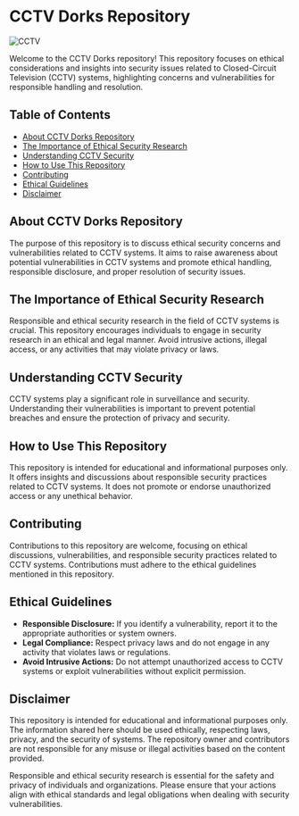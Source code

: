 # CCTV Dorks Repository

![CCTV](https://img.shields.io/badge/CCTV-Security-red)

Welcome to the CCTV Dorks repository! This repository focuses on ethical considerations and insights into security issues related to Closed-Circuit Television (CCTV) systems, highlighting concerns and vulnerabilities for responsible handling and resolution.

## Table of Contents
- [About CCTV Dorks Repository](#about-cctv-dorks-repository)
- [The Importance of Ethical Security Research](#the-importance-of-ethical-security-research)
- [Understanding CCTV Security](#understanding-cctv-security)
- [How to Use This Repository](#how-to-use-this-repository)
- [Contributing](#contributing)
- [Ethical Guidelines](#ethical-guidelines)
- [Disclaimer](#disclaimer)

## About CCTV Dorks Repository

The purpose of this repository is to discuss ethical security concerns and vulnerabilities related to CCTV systems. It aims to raise awareness about potential vulnerabilities in CCTV systems and promote ethical handling, responsible disclosure, and proper resolution of security issues.

## The Importance of Ethical Security Research

Responsible and ethical security research in the field of CCTV systems is crucial. This repository encourages individuals to engage in security research in an ethical and legal manner. Avoid intrusive actions, illegal access, or any activities that may violate privacy or laws.

## Understanding CCTV Security

CCTV systems play a significant role in surveillance and security. Understanding their vulnerabilities is important to prevent potential breaches and ensure the protection of privacy and security.

## How to Use This Repository

This repository is intended for educational and informational purposes only. It offers insights and discussions about responsible security practices related to CCTV systems. It does not promote or endorse unauthorized access or any unethical behavior.

## Contributing

Contributions to this repository are welcome, focusing on ethical discussions, vulnerabilities, and responsible security practices related to CCTV systems. Contributions must adhere to the ethical guidelines mentioned in this repository.

## Ethical Guidelines

- **Responsible Disclosure:** If you identify a vulnerability, report it to the appropriate authorities or system owners.
- **Legal Compliance:** Respect privacy laws and do not engage in any activity that violates laws or regulations.
- **Avoid Intrusive Actions:** Do not attempt unauthorized access to CCTV systems or exploit vulnerabilities without explicit permission.

## Disclaimer

This repository is intended for educational and informational purposes only. The information shared here should be used ethically, respecting laws, privacy, and the security of systems. The repository owner and contributors are not responsible for any misuse or illegal activities based on the content provided.

Responsible and ethical security research is essential for the safety and privacy of individuals and organizations. Please ensure that your actions align with ethical standards and legal obligations when dealing with security vulnerabilities.
